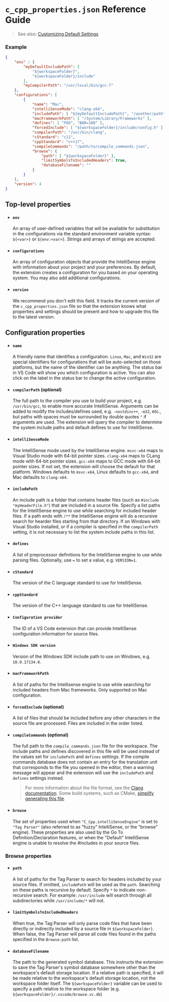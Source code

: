 # `c_cpp_properties.json` Reference Guide

> See also: [Customizing Default Settings](Customizing%20Default%20Settings.md)

### Example

```json
{
    "env" : {
        "myDefaultIncludePath": [
            "${workspaceFolder}",
            "${workspaceFolder}/include"
        ],
        "myCompilerPath": "/usr/local/bin/gcc-7"
    },
    "configurations": [
        {
            "name": "Mac",
            "intelliSenseMode": "clang-x64",
            "includePath": [ "${myDefaultIncludePath}", "/another/path" ],
            "macFrameworkPath": [ "/System/Library/Frameworks" ],
            "defines": [ "FOO", "BAR=100" ],
            "forcedInclude": [ "${workspaceFolder}/include/config.h" ],
            "compilerPath": "/usr/bin/clang",
            "cStandard": "c11",
            "cppStandard": "c++17",
            "compileCommands": "/path/to/compile_commands.json",
            "browse": {
                "path": [ "${workspaceFolder}" ],
                "limitSymbolsToIncludedHeaders": true,
                "databaseFilename": ""
            }
        }
    ],
    "version": 4
}
```

## Top-level properties

* #### `env`
  An array of user-defined variables that will be available for substitution in the configurations via the standard environment variable syntax: `${<var>}` or `${env:<var>}`. Strings and arrays of strings are accepted.

* #### `configurations`
  An array of configuration objects that provide the IntelliSense engine with information about your project and your preferences. By default, the extension creates a configuration for you based on your operating system. You may also add additional configurations.

* #### `version`
  We recommend you don't edit this field. It tracks the current version of the `c_cpp_properties.json` file so that the extension knows what properties and settings should be present and how to upgrade this file to the latest version.

## Configuration properties

* #### `name`
  A friendly name that identifies a configuration. `Linux`, `Mac`, and `Win32` are special identifiers for configurations that will be auto-selected on those platforms, but the name of the identifier can be anything. The status bar in VS Code will show you which configuration is active. You can also click on the label in the status bar to change the active configuration.

* #### `compilerPath` (optional)
  The full path to the compiler you use to build your project, e.g. `/usr/bin/gcc`, to enable more accurate IntelliSense. Arguments can be added to modify the includes/defines used, e.g. `-nostdinc++`, `-m32`, etc., but paths with spaces must be surrounded by double quotes `"` if arguments are used. The extension will query the compiler to determine the system include paths and default defines to use for IntelliSense.

* #### `intelliSenseMode`
  The IntelliSense mode used by the IntelliSense engine. `msvc-x64` maps to Visual Studio mode with 64-bit pointer sizes. `clang-x64` maps to CLang mode with 64-bit pointer sizes. `gcc-x64` maps to GCC mode with 64-bit pointer sizes. If not set, the extension will choose the default for that platform. Windows defaults to `msvc-x64`, Linux defaults to `gcc-x64`, and Mac defaults to `clang-x64`.

* #### `includePath`
  An include path is a folder that contains header files (such as `#include "myHeaderFile.h"`) that are included in a source file. Specify a list paths for the IntelliSense engine to use while searching for included header files. If a path ends with `/**` the IntelliSense engine will do a recursive search for hearder files starting from that directory. If on Windows with Visual Studio installed, or if a compiler is specified in the `compilerPath` setting, it is not necessary to list the system include paths in this list.

* #### `defines`
  A list of preprocessor definitions for the IntelliSense engine to use while parsing files. Optionally, use `=` to set a value, e.g. `VERSION=1`.

* #### `cStandard`
  The version of the C language standard to use for IntelliSense.

* #### `cppStandard`
  The version of the C++ language standard to use for IntelliSense.

* #### `Configuration provider`
  The ID of a VS Code extension that can provide IntelliSense configuration information for source files.

* #### `Windows SDK version`
  Version of the Windows SDK include path to use on Windows, e.g. `10.0.17134.0`.

* #### `macFrameworkPath`
  A list of paths for the Intellisense engine to use while searching for included headers from Mac frameworks. Only supported on Mac configuration.

* #### `forcedInclude` (optional)
  A list of files that should be included before any other characters in the source file are processed. Files are included in the order listed.

* #### `compileCommands` (optional)
  The full path to the `compile_commands.json` file for the workspace. The include paths and defines discovered in this file will be used instead of the values set for `includePath` and `defines` settings. If the compile commands database does not contain an entry for the translation unit that corresponds to the file you opened in the editor, then a warning message will appear and the extension will use the `includePath` and `defines` settings instead.

  >For more information about the file format, see the [Clang documentation](https://clang.llvm.org/docs/JSONCompilationDatabase.html). Some build systems, such as CMake, [simplify generating this file](https://cmake.org/cmake/help/v3.5/variable/CMAKE_EXPORT_COMPILE_COMMANDS.html).

* #### `browse`
  The set of properties used when `"C_Cpp.intelliSenseEngine"` is set to `"Tag Parser"` (also referred to as "fuzzy" IntelliSense, or the "browse" engine). These properties are also used by the Go To Definition/Declaration features, or when the "Default" IntelliSense engine is unable to resolve the #includes in your source files.

### Browse properties

* #### `path`
  A list of paths for the Tag Parser to search for headers included by your source files. If omitted, `includePath` will be used as the `path`. Searching on these paths is recursive by default. Specify `*` to indicate non-recursive search. For example: `/usr/include` will search through all subdirectories while `/usr/include/*` will not.

* #### `limitSymbolsToIncludedHeaders`
  When true, the Tag Parser will only parse code files that have been directly or indirectly included by a source file in `${workspaceFolder}`. When false, the Tag Parser will parse all code files found in the paths specified in the `Browse:path` list.

* #### `databaseFilename`
  The path to the generated symbol database. This instructs the extension to save the Tag Parser's symbol database somewhere other than the workspace's default storage location. If a relative path is specified, it will be made relative to the workspace's default storage location, not the workspace folder itself. The `${workspaceFolder}` variable can be used to specify a path relative to the workspace folder (e.g. `${workspaceFolder}/.vscode/browse.vc.db`)
